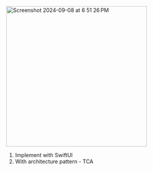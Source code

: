 <img width="373" alt="Screenshot 2024-09-08 at 6 51 26 PM" src="https://github.com/user-attachments/assets/9d6a8f79-38e5-4bd8-840c-ebc2344818c1">

1. Implement with SwiftUI
2. With architecture pattern - TCA
